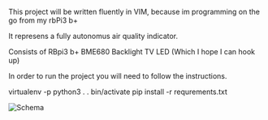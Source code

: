 This project will be written fluently in VIM, because im programming on the go from my rbPi3 b+


It represens a fully autonomus air quality indicator.

Consists of RBpi3 b+ 
BME680
Backlight TV LED (Which I hope I can hook up)


In order to run the project you will need to follow the instructions.

virtualenv -p python3 . 
. bin/activate
pip install -r requrements.txt


![Schema](https://user-images.githubusercontent.com/10780309/109404906-5fc6dc00-7973-11eb-962a-c3f9e964e50f.png)
